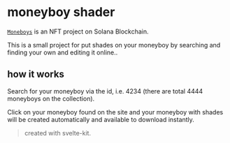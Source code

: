 # moneyboy shader

[`Moneboys`](https://moneyboys.io) is an NFT project on Solana Blockchain.

This is a small project for put shades on your moneyboy by searching and finding your own and editing it online..

## how it works

Search for your moneyboy via the id, i.e. 4234 (there are total 4444 moneyboys on the collection).

Click on your moneyboy found on the site and your moneyboy with shades will be created automatically and available to download instantly.

> created with svelte-kit.
